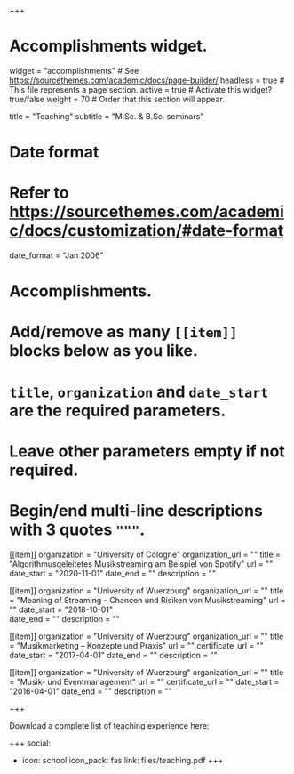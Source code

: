 +++
# Accomplishments widget.
widget = "accomplishments"  # See https://sourcethemes.com/academic/docs/page-builder/
headless = true  # This file represents a page section.
active = true  # Activate this widget? true/false
weight = 70  # Order that this section will appear.

title = "Teaching"
subtitle = "M.Sc. & B.Sc. seminars"

# Date format
#   Refer to https://sourcethemes.com/academic/docs/customization/#date-format
date_format = "Jan 2006"

# Accomplishments.
#   Add/remove as many `[[item]]` blocks below as you like.
#   `title`, `organization` and `date_start` are the required parameters.
#   Leave other parameters empty if not required.
#   Begin/end multi-line descriptions with 3 quotes `"""`.

[[item]]
  organization = "University of Cologne"
  organization_url = ""
  title = "Algorithmusgeleitetes Musikstreaming am Beispiel von Spotify"
  url = ""
  date_start = "2020-11-01"
  date_end = ""
  description = ""
  
[[item]]
  organization = "University of Wuerzburg"
  organization_url = ""
  title = "Meaning of Streaming – Chancen und Risiken von Musikstreaming"
  url = ""
  date_start = "2018-10-01"  
  date_end = ""
  description = ""

[[item]]
  organization = "University of Wuerzburg"
  organization_url = ""
  title = "Musikmarketing – Konzepte und Praxis"
  url = ""
  certificate_url = ""
  date_start = "2017-04-01"
  date_end = ""
  description = ""
  
[[item]]
  organization = "University of Wuerzburg"
  organization_url = ""
  title = "Musik- und Eventmanagement"
  url = ""
  certificate_url = ""
  date_start = "2016-04-01"
  date_end = ""
  description = ""

+++

Download a complete list of teaching experience here:

+++
social:
  - icon: school
    icon_pack: fas
    link: files/teaching.pdf
+++
